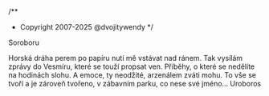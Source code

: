 /**
* Copyright 2007-2025 @dvojitywendy
*/

Soroboru

Horská dráha
perem po papíru
nutí mě vstávat
nad ránem.
Tak vysílám
zprávy do Vesmíru,
které se touží
propsat ven.
Příběhy,
o které se nedělíte
na hodinách slohu.
A emoce,
ty neodžité,
arzenálem zváti mohu.
To vše se tvoří
a je zároveň tvořeno,
v zábavním parku,
co nese své jméno…
Uroboros
